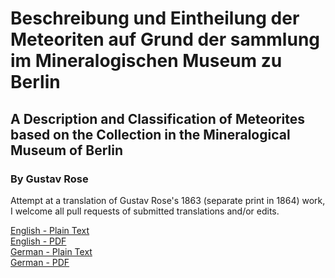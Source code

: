 # Beschreibung und Eintheilung der Meteoriten auf Grund der sammlung im Mineralogischen Museum zu Berlin

## A Description and Classification of Meteorites based on the Collection in the Mineralogical Museum of Berlin

### By Gustav Rose

Attempt at a translation of Gustav Rose's 1863 (separate print in 1864) work, I welcome all pull requests of submitted translations and/or edits.

[English - Plain Text](full-text-english.md)  
[English - PDF]()  
[German - Plain Text](full-text-german.md)  
[German - PDF]()  
